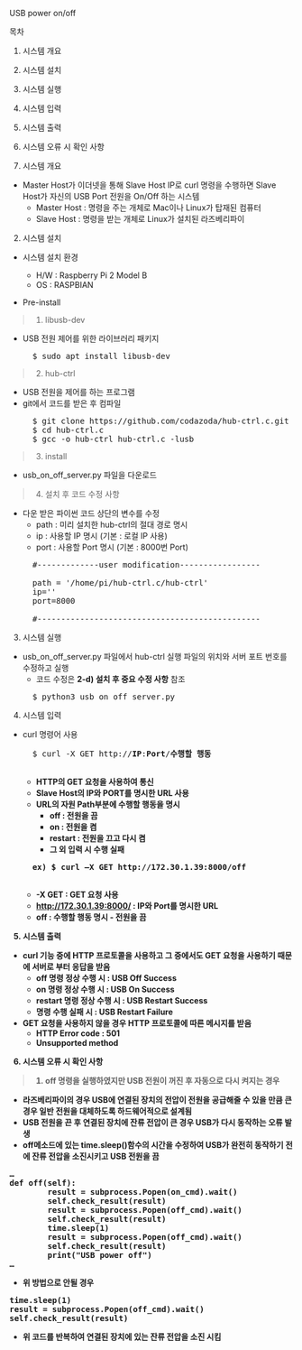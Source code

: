 USB power on/off

목차
1. 시스템 개요
2. 시스템 설치
3. 시스템 실행
4. 시스템 입력
5. 시스템 출력
6. 시스템 오류 시 확인 사항


1. 시스템 개요
* Master Host가 이더넷을 통해 Slave Host IP로 curl 명령을 수행하면 Slave Host가 자신의 USB Port 전원을 On/Off 하는 시스템
	- Master Host : 명령을 주는 개체로 Mac이나 Linux가 탑재된 컴퓨터
	- Slave Host : 명령을 받는 개체로 Linux가 설치된 라즈베리파이


2. 시스템 설치

* 시스템 설치 환경
	- H/W : Raspberry Pi 2 Model B
	- OS : RASPBIAN


* Pre-install

>1. libusb-dev
* USB 전원 제어를 위한 라이브러리 패키지
	<pre>
	$ sudo apt install libusb-dev</pre>

>2. hub-ctrl
* USB 전원을 제어를 하는 프로그램
* git에서 코드를 받은 후 컴파일
	<pre>
	$ git clone https://github.com/codazoda/hub-ctrl.c.git 
	$ cd hub-ctrl.c
	$ gcc -o hub-ctrl hub-ctrl.c -lusb</pre>

>3. install
* usb\_on\_off\_server.py 파일을 다운로드


>4. 설치 후 코드 수정 사항
* 다운 받은 파이썬 코드 상단의 변수를 수정
	* path : 미리 설치한 hub-ctrl의 절대 경로 명시
	* ip : 사용할 IP 명시 (기본 : 로컬 IP 사용)
	* port : 사용할 Port 명시 (기본 : 8000번 Port)
	<pre>
	#-------------user modification-----------------

	path = '/home/pi/hub-ctrl.c/hub-ctrl'
	ip=''
	port=8000

	#-----------------------------------------------</pre>

3. 시스템 실행
* usb\_on\_off\_server.py 파일에서 hub-ctrl 실행 파일의 위치와 서버 포트 번호를 수정하고 실행
	- 코드 수정은 __2-d) 설치 후 중요 수정 사항__ 참조
	<pre>
	$ python3 usb_on_off_server.py</pre>

4. 시스템 입력
* curl 명령어 사용
	<pre>
	$ curl -X GET http://<strong>IP</strong>:<strong>Port</strong>/<strong>수행할 행동<strong>
	</pre>
	* HTTP의 GET 요청을 사용하여 통신
	* Slave Host의 IP와 PORT를 명시한 URL 사용
	* URL의 자원 Path부분에 수행할 행동을 명시
		* off : 전원을 끔
		* on : 전원을 켬
		* restart : 전원을 끄고 다시 켬
		* 그 외 입력 시 수행 실패

	<pre>
	ex) $ curl –X GET http://172.30.1.39:8000/off
	</pre>
	* -X GET : GET 요청 사용
	* http://172.30.1.39:8000/ : IP와 Port를 명시한 URL
	* off : 수행할 행동 명시 - 전원을 끔
		


5. 시스템 출력
* curl 기능 중에 HTTP 프로토콜을 사용하고 그 중에서도 GET 요청을 사용하기 때문에 서버로 부터 응답을 받음
	* off 명령 정상 수행 시 : USB Off Success
	* on 명령 정상 수행 시 : USB On Success
	* restart 명령 정상 수행 시 : USB Restart Success
	* 명령 수행 실패 시 : USB Restart Failure
* GET 요청을 사용하지 않을 경우 HTTP 프로토콜에 따른 메시지를 받음
	* HTTP Error code : 501 
	* Unsupported method

6. 시스템 오류 시 확인 사항

>1. off 명령을 실행하였지만  USB 전원이 꺼진 후 자동으로 다시 켜지는 경우
* 라즈베리파이의 경우 USB에 연결된 장치의 전압이 전원을 공급해줄 수 있을 만큼 큰 경우 일반 전원을 대체하도록 하드웨어적으로 설계됨
* USB 전원을 끈 후 연결된 장치에 잔류 전압이 큰 경우 USB가 다시 동작하는 오류 발생
* off메소드에 있는 time.sleep()함수의 시간을 수정하여 USB가 완전히 동작하기 전에 잔류 전압을 소진시키고 USB 전원을 끔
<pre>
…
def off(self):
        result = subprocess.Popen(on_cmd).wait()
        self.check_result(result)
        result = subprocess.Popen(off_cmd).wait()
        self.check_result(result)
        time.sleep(1)
        result = subprocess.Popen(off_cmd).wait()
        self.check_result(result)
        print("USB power off")
…
</pre>
* 위 방법으로 안될 경우
<pre>
time.sleep(1)
result = subprocess.Popen(off_cmd).wait()
self.check_result(result)
</pre>
* 위 코드를 반복하여 연결된 장치에 있는 잔류 전압을 소진 시킴